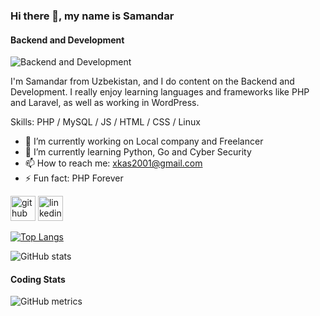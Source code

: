 ### Hi there 👋, my name is Samandar
#### Backend and Development
![Backend and Development](https://media.licdn.com/dms/image/D4D16AQFaK_-uRU5wUw/profile-displaybackgroundimage-shrink_350_1400/0/1669816961474?e=1677110400&v=beta&t=ODj2UIr3PdSD4K8tSdMPMX6smbxNDmI56ZVkusNKWac)

I'm Samandar from Uzbekistan, and I do content on the Backend and Development. I really enjoy learning languages and frameworks like PHP and Laravel, as well as working in WordPress.

Skills: PHP / MySQL /  JS  / HTML / CSS / Linux

- 🔭 I’m currently working on Local company and Freelancer 
- 🌱 I’m currently learning Python, Go and Cyber Security 
- 📫 How to reach me: xkas2001@gmail.com 
- ⚡ Fun fact: PHP Forever 


[<img src='https://cdn.jsdelivr.net/npm/simple-icons@3.0.1/icons/github.svg' alt='github' height='40'>](https://github.com/xkas01)  [<img src='https://cdn.jsdelivr.net/npm/simple-icons@3.0.1/icons/linkedin.svg' alt='linkedin' height='40'>](https://www.linkedin.com/in/www.linkedin.com/in/samandar-abdullayev-9b13891b7/)  

[![Top Langs](https://github-readme-stats.vercel.app/api/top-langs/?username=xkas01)](https://github.com/anuraghazra/github-readme-stats)

![GitHub stats](https://github-readme-stats.vercel.app/api?username=xkas01&show_icons=true)  

#### Coding Stats
<!--START_SECTION:waka-->
<!--END_SECTION:waka-->

![GitHub metrics](https://metrics.lecoq.io/xkas01)  
